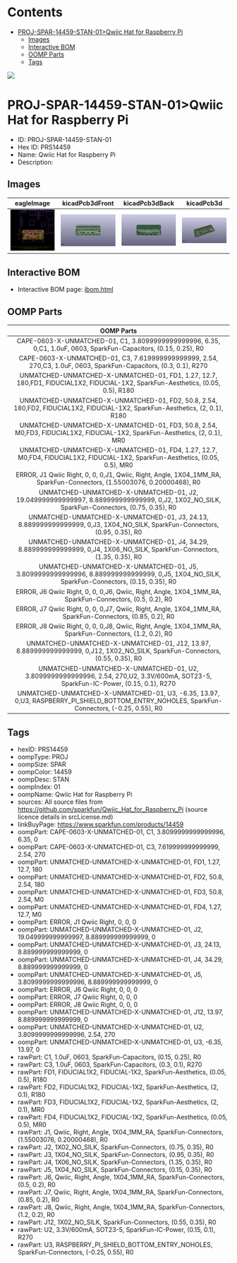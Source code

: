 



Contents
========

* [PROJ-SPAR-14459-STAN-01>Qwiic Hat for Raspberry Pi](#proj-spar-14459-stan-01qwiic-hat-for-raspberry-pi)
	* [Images](#images)
	* [Interactive BOM](#interactive-bom)
	* [OOMP Parts](#oomp-parts)
	* [Tags](#tags)
  
![][im]
# PROJ-SPAR-14459-STAN-01>Qwiic Hat for Raspberry Pi

- ID: PROJ-SPAR-14459-STAN-01
- Hex ID: PRS14459
- Name: Qwiic Hat for Raspberry Pi
- Description: 

## Images
  
  

|eagleImage|kicadPcb3dFront|kicadPcb3dBack|kicadPcb3d|
| :---: | :---: | :---: | :---: |
|[![eagleImage](eagleImage_140.png)](eagleImage_600.png)|[![kicadPcb3dFront](kicadPcb3dFront_140.png)](kicadPcb3dFront_600.png)|[![kicadPcb3dBack](kicadPcb3dBack_140.png)](kicadPcb3dBack_600.png)|[![kicadPcb3d](kicadPcb3d_140.png)](kicadPcb3d_600.png)|

## Interactive BOM

- Interactive BOM page: [ibom.html](kicad/bom/ibom.html)

## OOMP Parts
  

|OOMP Parts|
| :---: |
|CAPE-0603-X-UNMATCHED-01, C1, 3.8099999999999996, 6.35, 0,C1, 1.0uF, 0603, SparkFun-Capacitors, (0.15, 0.25), R0|
|CAPE-0603-X-UNMATCHED-01, C3, 7.619999999999999, 2.54, 270,C3, 1.0uF, 0603, SparkFun-Capacitors, (0.3, 0.1), R270|
|UNMATCHED-UNMATCHED-X-UNMATCHED-01, FD1, 1.27, 12.7, 180,FD1, FIDUCIAL1X2, FIDUCIAL-1X2, SparkFun-Aesthetics, (0.05, 0.5), R180|
|UNMATCHED-UNMATCHED-X-UNMATCHED-01, FD2, 50.8, 2.54, 180,FD2, FIDUCIAL1X2, FIDUCIAL-1X2, SparkFun-Aesthetics, (2, 0.1), R180|
|UNMATCHED-UNMATCHED-X-UNMATCHED-01, FD3, 50.8, 2.54, M0,FD3, FIDUCIAL1X2, FIDUCIAL-1X2, SparkFun-Aesthetics, (2, 0.1), MR0|
|UNMATCHED-UNMATCHED-X-UNMATCHED-01, FD4, 1.27, 12.7, M0,FD4, FIDUCIAL1X2, FIDUCIAL-1X2, SparkFun-Aesthetics, (0.05, 0.5), MR0|
|ERROR, J1 Qwiic Right, 0, 0, 0,J1, Qwiic, Right, Angle, 1X04_1MM_RA, SparkFun-Connectors, (1.55003076, 0.20000468), R0|
|UNMATCHED-UNMATCHED-X-UNMATCHED-01, J2, 19.049999999999997, 8.889999999999999, 0,J2, 1X02_NO_SILK, SparkFun-Connectors, (0.75, 0.35), R0|
|UNMATCHED-UNMATCHED-X-UNMATCHED-01, J3, 24.13, 8.889999999999999, 0,J3, 1X04_NO_SILK, SparkFun-Connectors, (0.95, 0.35), R0|
|UNMATCHED-UNMATCHED-X-UNMATCHED-01, J4, 34.29, 8.889999999999999, 0,J4, 1X06_NO_SILK, SparkFun-Connectors, (1.35, 0.35), R0|
|UNMATCHED-UNMATCHED-X-UNMATCHED-01, J5, 3.8099999999999996, 8.889999999999999, 0,J5, 1X04_NO_SILK, SparkFun-Connectors, (0.15, 0.35), R0|
|ERROR, J6 Qwiic Right, 0, 0, 0,J6, Qwiic, Right, Angle, 1X04_1MM_RA, SparkFun-Connectors, (0.5, 0.2), R0|
|ERROR, J7 Qwiic Right, 0, 0, 0,J7, Qwiic, Right, Angle, 1X04_1MM_RA, SparkFun-Connectors, (0.85, 0.2), R0|
|ERROR, J8 Qwiic Right, 0, 0, 0,J8, Qwiic, Right, Angle, 1X04_1MM_RA, SparkFun-Connectors, (1.2, 0.2), R0|
|UNMATCHED-UNMATCHED-X-UNMATCHED-01, J12, 13.97, 8.889999999999999, 0,J12, 1X02_NO_SILK, SparkFun-Connectors, (0.55, 0.35), R0|
|UNMATCHED-UNMATCHED-X-UNMATCHED-01, U2, 3.8099999999999996, 2.54, 270,U2, 3.3V/600mA, SOT23-5, SparkFun-IC-Power, (0.15, 0.1), R270|
|UNMATCHED-UNMATCHED-X-UNMATCHED-01, U3, -6.35, 13.97, 0,U3, RASPBERRY_PI_SHIELD_BOTTOM_ENTRY_NOHOLES, SparkFun-Connectors, (-0.25, 0.55), R0|

## Tags

- hexID: PRS14459
- oompType: PROJ
- oompSize: SPAR
- oompColor: 14459
- oompDesc: STAN
- oompIndex: 01
- oompName: Qwiic Hat for Raspberry Pi
- sources: All source files from https://github.com/sparkfun/Qwiic_Hat_for_Raspberry_Pi (source licence details in srcLicense.md)
- linkBuyPage: https://www.sparkfun.com/products/14459
- oompPart: CAPE-0603-X-UNMATCHED-01, C1, 3.8099999999999996, 6.35, 0
- oompPart: CAPE-0603-X-UNMATCHED-01, C3, 7.619999999999999, 2.54, 270
- oompPart: UNMATCHED-UNMATCHED-X-UNMATCHED-01, FD1, 1.27, 12.7, 180
- oompPart: UNMATCHED-UNMATCHED-X-UNMATCHED-01, FD2, 50.8, 2.54, 180
- oompPart: UNMATCHED-UNMATCHED-X-UNMATCHED-01, FD3, 50.8, 2.54, M0
- oompPart: UNMATCHED-UNMATCHED-X-UNMATCHED-01, FD4, 1.27, 12.7, M0
- oompPart: ERROR, J1 Qwiic Right, 0, 0, 0
- oompPart: UNMATCHED-UNMATCHED-X-UNMATCHED-01, J2, 19.049999999999997, 8.889999999999999, 0
- oompPart: UNMATCHED-UNMATCHED-X-UNMATCHED-01, J3, 24.13, 8.889999999999999, 0
- oompPart: UNMATCHED-UNMATCHED-X-UNMATCHED-01, J4, 34.29, 8.889999999999999, 0
- oompPart: UNMATCHED-UNMATCHED-X-UNMATCHED-01, J5, 3.8099999999999996, 8.889999999999999, 0
- oompPart: ERROR, J6 Qwiic Right, 0, 0, 0
- oompPart: ERROR, J7 Qwiic Right, 0, 0, 0
- oompPart: ERROR, J8 Qwiic Right, 0, 0, 0
- oompPart: UNMATCHED-UNMATCHED-X-UNMATCHED-01, J12, 13.97, 8.889999999999999, 0
- oompPart: UNMATCHED-UNMATCHED-X-UNMATCHED-01, U2, 3.8099999999999996, 2.54, 270
- oompPart: UNMATCHED-UNMATCHED-X-UNMATCHED-01, U3, -6.35, 13.97, 0
- rawPart: C1, 1.0uF, 0603, SparkFun-Capacitors, (0.15, 0.25), R0
- rawPart: C3, 1.0uF, 0603, SparkFun-Capacitors, (0.3, 0.1), R270
- rawPart: FD1, FIDUCIAL1X2, FIDUCIAL-1X2, SparkFun-Aesthetics, (0.05, 0.5), R180
- rawPart: FD2, FIDUCIAL1X2, FIDUCIAL-1X2, SparkFun-Aesthetics, (2, 0.1), R180
- rawPart: FD3, FIDUCIAL1X2, FIDUCIAL-1X2, SparkFun-Aesthetics, (2, 0.1), MR0
- rawPart: FD4, FIDUCIAL1X2, FIDUCIAL-1X2, SparkFun-Aesthetics, (0.05, 0.5), MR0
- rawPart: J1, Qwiic, Right, Angle, 1X04_1MM_RA, SparkFun-Connectors, (1.55003076, 0.20000468), R0
- rawPart: J2, 1X02_NO_SILK, SparkFun-Connectors, (0.75, 0.35), R0
- rawPart: J3, 1X04_NO_SILK, SparkFun-Connectors, (0.95, 0.35), R0
- rawPart: J4, 1X06_NO_SILK, SparkFun-Connectors, (1.35, 0.35), R0
- rawPart: J5, 1X04_NO_SILK, SparkFun-Connectors, (0.15, 0.35), R0
- rawPart: J6, Qwiic, Right, Angle, 1X04_1MM_RA, SparkFun-Connectors, (0.5, 0.2), R0
- rawPart: J7, Qwiic, Right, Angle, 1X04_1MM_RA, SparkFun-Connectors, (0.85, 0.2), R0
- rawPart: J8, Qwiic, Right, Angle, 1X04_1MM_RA, SparkFun-Connectors, (1.2, 0.2), R0
- rawPart: J12, 1X02_NO_SILK, SparkFun-Connectors, (0.55, 0.35), R0
- rawPart: U2, 3.3V/600mA, SOT23-5, SparkFun-IC-Power, (0.15, 0.1), R270
- rawPart: U3, RASPBERRY_PI_SHIELD_BOTTOM_ENTRY_NOHOLES, SparkFun-Connectors, (-0.25, 0.55), R0



[im]: kicadPcb3d_450.png
